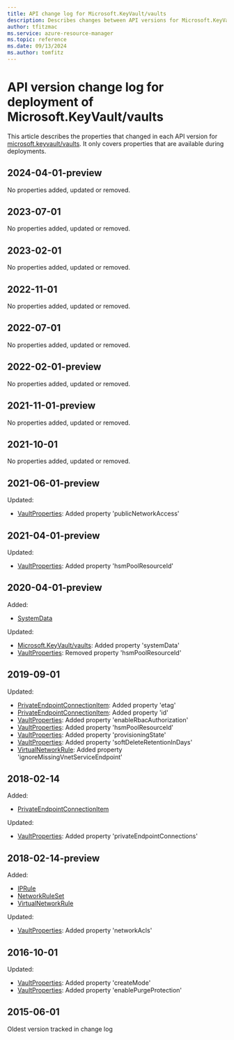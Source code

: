 ```yaml
---
title: API change log for Microsoft.KeyVault/vaults
description: Describes changes between API versions for Microsoft.KeyVault/vaults.
author: tfitzmac
ms.service: azure-resource-manager
ms.topic: reference
ms.date: 09/13/2024
ms.author: tomfitz
---
```

# API version change log for deployment of Microsoft.KeyVault/vaults

This article describes the properties that changed in each API version for [microsoft.keyvault/vaults](~/microsoft.keyvault/vaults.md). It only covers properties that are available during deployments.

## 2024-04-01-preview

No properties added, updated or removed.

## 2023-07-01

No properties added, updated or removed.

## 2023-02-01

No properties added, updated or removed.

## 2022-11-01

No properties added, updated or removed.

## 2022-07-01

No properties added, updated or removed.

## 2022-02-01-preview

No properties added, updated or removed.

## 2021-11-01-preview

No properties added, updated or removed.

## 2021-10-01

No properties added, updated or removed.

## 2021-06-01-preview

Updated:

* [VaultProperties](~/microsoft.keyvault/2021-06-01-preview/vaults.md#vaultproperties): Added property 'publicNetworkAccess'


## 2021-04-01-preview

Updated:

* [VaultProperties](~/microsoft.keyvault/2021-04-01-preview/vaults.md#vaultproperties): Added property 'hsmPoolResourceId'


## 2020-04-01-preview

Added:

* [SystemData](~/microsoft.keyvault/2020-04-01-preview/vaults.md#systemdata)

Updated:

* [Microsoft.KeyVault/vaults](~/microsoft.keyvault/2020-04-01-preview/vaults.md#microsoft.keyvault/vaults): Added property 'systemData'
* [VaultProperties](~/microsoft.keyvault/2020-04-01-preview/vaults.md#vaultproperties): Removed property 'hsmPoolResourceId'


## 2019-09-01

Updated:

* [PrivateEndpointConnectionItem](~/microsoft.keyvault/2019-09-01/vaults.md#privateendpointconnectionitem): Added property 'etag'
* [PrivateEndpointConnectionItem](~/microsoft.keyvault/2019-09-01/vaults.md#privateendpointconnectionitem): Added property 'id'
* [VaultProperties](~/microsoft.keyvault/2019-09-01/vaults.md#vaultproperties): Added property 'enableRbacAuthorization'
* [VaultProperties](~/microsoft.keyvault/2019-09-01/vaults.md#vaultproperties): Added property 'hsmPoolResourceId'
* [VaultProperties](~/microsoft.keyvault/2019-09-01/vaults.md#vaultproperties): Added property 'provisioningState'
* [VaultProperties](~/microsoft.keyvault/2019-09-01/vaults.md#vaultproperties): Added property 'softDeleteRetentionInDays'
* [VirtualNetworkRule](~/microsoft.keyvault/2019-09-01/vaults.md#virtualnetworkrule): Added property 'ignoreMissingVnetServiceEndpoint'


## 2018-02-14

Added:

* [PrivateEndpointConnectionItem](~/microsoft.keyvault/2018-02-14/vaults.md#privateendpointconnectionitem)

Updated:

* [VaultProperties](~/microsoft.keyvault/2018-02-14/vaults.md#vaultproperties): Added property 'privateEndpointConnections'


## 2018-02-14-preview

Added:

* [IPRule](~/microsoft.keyvault/2018-02-14-preview/vaults.md#iprule)
* [NetworkRuleSet](~/microsoft.keyvault/2018-02-14-preview/vaults.md#networkruleset)
* [VirtualNetworkRule](~/microsoft.keyvault/2018-02-14-preview/vaults.md#virtualnetworkrule)

Updated:

* [VaultProperties](~/microsoft.keyvault/2018-02-14-preview/vaults.md#vaultproperties): Added property 'networkAcls'


## 2016-10-01

Updated:

* [VaultProperties](~/microsoft.keyvault/2016-10-01/vaults.md#vaultproperties): Added property 'createMode'
* [VaultProperties](~/microsoft.keyvault/2016-10-01/vaults.md#vaultproperties): Added property 'enablePurgeProtection'


## 2015-06-01

Oldest version tracked in change log
